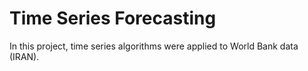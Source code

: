 # Time Series Forecasting
In this project, time series algorithms were applied to World Bank data (IRAN).

